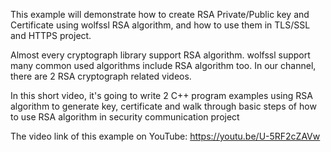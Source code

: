 This example will demonstrate how to create RSA Private/Public key and Certificate using wolfssl RSA algorithm, and how to use them in TLS/SSL and HTTPS project.

Almost every cryptograph library support RSA algorithm.  wolfssl support many common used algorithms include RSA algorithm too.  In our channel, there are 2 RSA cryptograph related videos.

In this short video, it's going to write 2 C++ program examples using RSA algorithm to generate key, certificate and walk through basic steps of how to use RSA algorithm in security communication project

The video link of this example on YouTube: https://youtu.be/U-5RF2cZAVw

